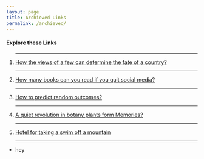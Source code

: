 ```yaml
---
layout: page
title: Archieved Links
permalink: /archieved/
---
```


<h4 class="display-5 text-center text-wrap">Explore these Links</h4>
<ol class="list-unstyled mb-0">
<hr>
<li><a class="list-group-item border-primary shadow" target="_blank" href="http://www.bbc.com/future/story/20190809-how-the-views-of-a-few-can-determine-the-fate-of-a-country?ocid=global_future_rss">How the views of a few can determine the fate of a country?</a></li>
<hr>
<li><a class="list-group-item" target="_blank" href="https://www.omnicalculator.com/everyday-life/social-media-time-alternatives">How many books can you read if you quit social media?</a></li>
<hr>
<li><a class="list-group-item" target="_blank" href="https://remysharp.com/2019/08/06/predictably-random">How to predict random outcomes?</a></li>
<hr>
<li><a class="list-group-item" target="_blank" href="https://getpocket.com/explore/item/a-quiet-revolution-in-botany-plants-form-memories?utm_source=pocket&utm_medium=email&utm_campaign=pockethits">A quiet revolution in botany plants form Memories?</a></li>
<hr>
<li><a class="list-group-item" target="_blank" href="http://www.fubiz.net/en/2019/08/07/breathtaking-concept-hotel-for-daredevils-2/?utm_source=feedly&utm_medium=webfeeds">Hotel for taking a swim off a mountain</a></li>
<hr>
</ol>

- hey